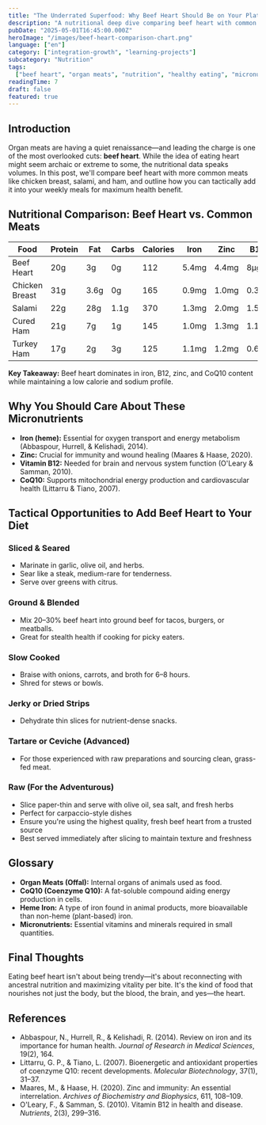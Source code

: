 ```yaml
---
title: "The Underrated Superfood: Why Beef Heart Should Be on Your Plate"
description: "A nutritional deep dive comparing beef heart with common meats like chicken, salami, and ham, and how to tactically integrate this organ meat into your diet."
pubDate: "2025-05-01T16:45:00.000Z"
heroImage: "/images/beef-heart-comparison-chart.png"
language: ["en"]
category: ["integration-growth", "learning-projects"]
subcategory: "Nutrition"
tags:
  ["beef heart", "organ meats", "nutrition", "healthy eating", "micronutrients"]
readingTime: 7
draft: false
featured: true
---
```


## Introduction

Organ meats are having a quiet renaissance—and leading the charge is one of the most overlooked cuts: **beef heart**. While the idea of eating heart might seem archaic or extreme to some, the nutritional data speaks volumes. In this post, we'll compare beef heart with more common meats like chicken breast, salami, and ham, and outline how you can tactically add it into your weekly meals for maximum health benefit.

## Nutritional Comparison: Beef Heart vs. Common Meats

| Food           | Protein | Fat  | Carbs | Calories | Iron  | Zinc  | B12   | CoQ10 | Sodium | Score |
| -------------- | ------- | ---- | ----- | -------- | ----- | ----- | ----- | ----- | ------ | ----- |
| Beef Heart     | 20g     | 3g   | 0g    | 112      | 5.4mg | 4.4mg | 8µg   | 113mg | 98mg   | 100   |
| Chicken Breast | 31g     | 3.6g | 0g    | 165      | 0.9mg | 1.0mg | 0.3µg | 2.2mg | 74mg   | 27.4  |
| Salami         | 22g     | 28g  | 1.1g  | 370      | 1.3mg | 2.0mg | 1.5µg | 0mg   | 1700mg | 0     |
| Cured Ham      | 21g     | 7g   | 1g    | 145      | 1.0mg | 1.3mg | 1.1µg | 0mg   | 1200mg | 12.1  |
| Turkey Ham     | 17g     | 2g   | 3g    | 125      | 1.1mg | 1.2mg | 0.6µg | 0mg   | 1000mg | 4.3   |

**Key Takeaway:** Beef heart dominates in iron, B12, zinc, and CoQ10 content while maintaining a low calorie and sodium profile.

## Why You Should Care About These Micronutrients

- **Iron (heme):** Essential for oxygen transport and energy metabolism (Abbaspour, Hurrell, & Kelishadi, 2014).
- **Zinc:** Crucial for immunity and wound healing (Maares & Haase, 2020).
- **Vitamin B12:** Needed for brain and nervous system function (O'Leary & Samman, 2010).
- **CoQ10:** Supports mitochondrial energy production and cardiovascular health (Littarru & Tiano, 2007).

## Tactical Opportunities to Add Beef Heart to Your Diet

### Sliced & Seared

- Marinate in garlic, olive oil, and herbs.
- Sear like a steak, medium-rare for tenderness.
- Serve over greens with citrus.

### Ground & Blended

- Mix 20–30% beef heart into ground beef for tacos, burgers, or meatballs.
- Great for stealth health if cooking for picky eaters.

### Slow Cooked

- Braise with onions, carrots, and broth for 6–8 hours.
- Shred for stews or bowls.

### Jerky or Dried Strips

- Dehydrate thin slices for nutrient-dense snacks.

### Tartare or Ceviche (Advanced)

- For those experienced with raw preparations and sourcing clean, grass-fed meat.

### Raw (For the Adventurous)

- Slice paper-thin and serve with olive oil, sea salt, and fresh herbs
- Perfect for carpaccio-style dishes
- Ensure you're using the highest quality, fresh beef heart from a trusted source
- Best served immediately after slicing to maintain texture and freshness

## Glossary

- **Organ Meats (Offal):** Internal organs of animals used as food.
- **CoQ10 (Coenzyme Q10):** A fat-soluble compound aiding energy production in cells.
- **Heme Iron:** A type of iron found in animal products, more bioavailable than non-heme (plant-based) iron.
- **Micronutrients:** Essential vitamins and minerals required in small quantities.

## Final Thoughts

Eating beef heart isn't about being trendy—it's about reconnecting with ancestral nutrition and maximizing vitality per bite. It's the kind of food that nourishes not just the body, but the blood, the brain, and yes—the heart.

## References

- Abbaspour, N., Hurrell, R., & Kelishadi, R. (2014). Review on iron and its importance for human health. _Journal of Research in Medical Sciences_, 19(2), 164.
- Littarru, G. P., & Tiano, L. (2007). Bioenergetic and antioxidant properties of coenzyme Q10: recent developments. _Molecular Biotechnology_, 37(1), 31–37.
- Maares, M., & Haase, H. (2020). Zinc and immunity: An essential interrelation. _Archives of Biochemistry and Biophysics_, 611, 108–109.
- O'Leary, F., & Samman, S. (2010). Vitamin B12 in health and disease. _Nutrients_, 2(3), 299–316.
